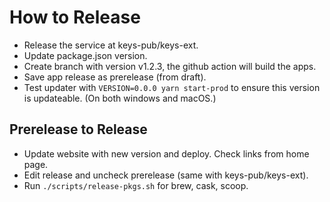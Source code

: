 # How to Release

- Release the service at keys-pub/keys-ext.
- Update package.json version.
- Create branch with version v1.2.3, the github action will build the apps.
- Save app release as prerelease (from draft).
- Test updater with `VERSION=0.0.0 yarn start-prod` to ensure this version is updateable. (On both windows and macOS.)

## Prerelease to Release

- Update website with new version and deploy. Check links from home page.
- Edit release and uncheck prerelease (same with keys-pub/keys-ext).
- Run `./scripts/release-pkgs.sh` for brew, cask, scoop.
